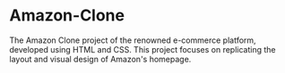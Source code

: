 # Amazon-Clone
The Amazon Clone project of the renowned e-commerce platform, developed using HTML and CSS.  This project focuses on replicating the layout and visual design of Amazon's homepage.
